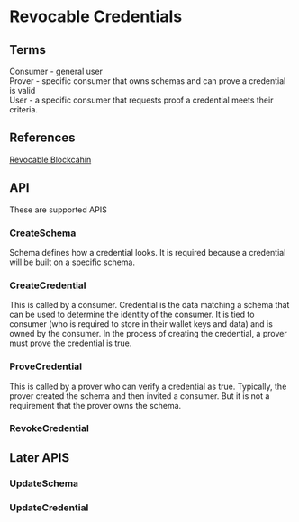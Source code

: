 # Revocable Credentials

## Terms
Consumer - general user  
Prover - specific consumer that owns schemas and can prove a credential is valid  
User - a specific consumer that requests proof a credential meets their criteria.

## References
[Revocable Blockcahin](https://tykn.tech/identity-revocation-blockchain/)

## API
These are supported APIS

### CreateSchema
Schema defines how a credential looks.  It is required because a credential will be built on a specific schema.  

### CreateCredential
This is called by a consumer.  Credential is the data matching a schema that can be used to determine
the identity of the consumer.  It is tied to consumer (who is required to store in their wallet keys and data) 
and is owned by the consumer.  In the process of creating the credential, a prover must prove the credential is true.

### ProveCredential
This is called by a prover who can verify a credential as true.  Typically, the prover created the schema and then
invited a consumer.  But it is not a requirement that the prover owns the schema. 

### RevokeCredential

## Later APIS

### UpdateSchema

### UpdateCredential
